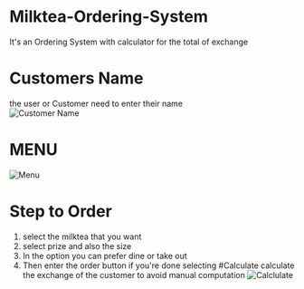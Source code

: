 # Milktea-Ordering-System
It's an Ordering System with calculator for the total of exchange
# Customers Name
the user or Customer need to enter their name  
![Customer Name](https://github.com/JuanitoTamboong/Milktea-Ordering-System/assets/93064994/1ed04435-4ab8-4cb8-b107-d26ab8bbb01b)
# MENU
![Menu](https://github.com/JuanitoTamboong/Milktea-Ordering-System/assets/93064994/a8c49e27-8a8e-4db6-8ce3-82f97d921345)
# Step to Order
1. select the milktea that you want
2. select prize and also the size
3. In the option you can prefer dine or take out
4. Then enter the order button if you're done selecting
#Calculate
calculate the exchange of the customer to avoid manual computation
![Calclulate](https://github.com/JuanitoTamboong/Milktea-Ordering-System/assets/93064994/194c4622-b1a7-4050-94d1-7e816ef48175)

